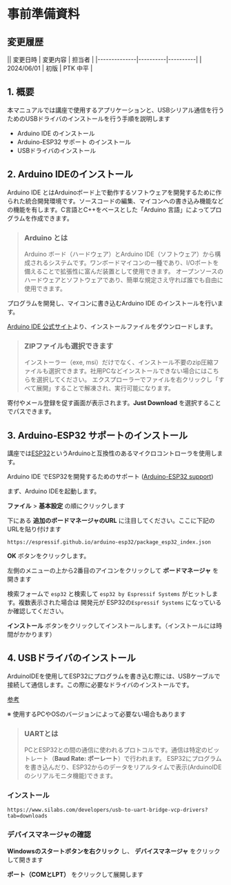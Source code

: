 # 事前準備資料

## 変更履歴

|| 変更日時     | 変更内容 | 担当者   |
|--------------|----------|----------|
| 2024/06/01   | 初版     | PTK 中平 |

## 1. 概要

本マニュアルでは講座で使用するアプリケーションと、USBシリアル通信を行うためのUSBドライバのインストールを行う手順を説明します

- Arduino IDE のインストール
- Arduino-ESP32 サポート のインストール
- USBドライバのインストール

## 2. Arduino IDEのインストール

Arduino IDE とはArduinoボード上で動作するソフトウェアを開発するために作られた統合開発環境です。ソースコードの編集、マイコンへの書き込み機能などの機能を有します。C言語とC++をベースとした「Arduino 言語」によってプログラムを作成できます。

> ### Arduino とは
> Arduino ボード（ハードウェア）とArduino IDE（ソフトウェア）から構成されるシステムです。ワンボードマイコンの一種であり、I/Oポートを備えることで拡張性に富んだ装置として使用できます。
> オープンソースのハードウェアとソフトウェアであり、簡単な規定さえ守れば誰でも自由に使用できます。

プログラムを開発し、マイコンに書き込むArduino IDE のインストールを行います。

[Arduino IDE 公式サイト](https://www.arduino.cc/en/software)より、インストールファイルをダウンロードします。

> ### ZIPファイルも選択できます
> インストーラー（exe, msi）だけでなく、インストール不要のzip圧縮ファイルも選択できます。社用PCなどインストールできない場合にはこちらを選択してください。
> エクスプローラーでファイルを右クリックし「すべて展開」することで解凍され、実行可能になります。

寄付やメール登録を促す画面が表示されます。**Just Download** を選択することでパスできます。

## 3. Arduino-ESP32 サポートのインストール

講座では[ESP32](https://ja.wikipedia.org/wiki/ESP32)というArduinoと互換性のあるマイクロコントローラを使用します。

Arduino IDE でESP32を開発するためのサポート ([Arduino-ESP32 support](https://docs.espressif.com/projects/arduino-esp32/en/latest/installing.html))

まず、Arduino IDEを起動します。

**ファイル** > **基本設定** の順にクリックします

下にある **追加のボードマネージャのURL** に注目してください。ここに下記のURLを貼り付けます

```
https://espressif.github.io/arduino-esp32/package_esp32_index.json
```

**OK** ボタンをクリックします。

左側のメニューの上から2番目のアイコンをクリックして **ボードマネージャ** を開きます

検索フォームで `esp32` と検索して `esp32 by Espressif Systems` がヒットします。複数表示された場合は 開発元が ESP32の`Espressif Systems` になっているか確認してください。

**インストール** ボタンをクリックしてインストールします。（インストールには時間がかかります）

## 4. USBドライバのインストール

ArduinoIDEを使用してESP32にプログラムを書き込む際には、USBケーブルで接続して通信します。この際に必要なドライバのインストールです。

[参考](https://docs.espressif.com/projects/esp-idf/en/v4.3.4/esp32/get-started/establish-serial-connection.html)

※ 使用するPCやOSのバージョンによって必要ない場合もあります

> ### UARTとは
> PCとESP32との間の通信に使われるプロトコルです。通信は特定のビットレート（**Baud Rate: ボーレート**）で行われます。
> ESP32にプログラムを書き込んだり、ESP32からのデータをリアルタイムで表示(ArduinoIDEのシリアルモニタ機能)できます。

### インストール

```
https://www.silabs.com/developers/usb-to-uart-bridge-vcp-drivers?tab=downloads
```

### デバイスマネージャの確認

**Windowsのスタートボタンを右クリック** し、 **デバイスマネージャ** をクリックして開きます

**ポート（COMとLPT）** をクリックして展開します